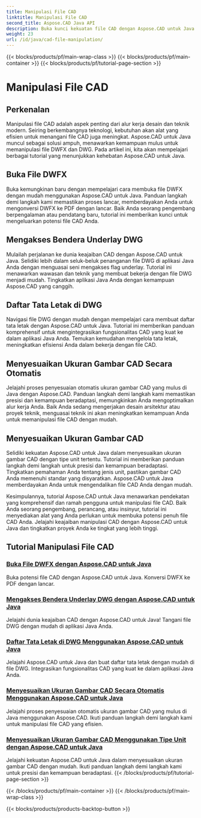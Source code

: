 ```yaml
---
title: Manipulasi File CAD
linktitle: Manipulasi File CAD
second_title: Aspose.CAD Java API
description: Buka kunci kekuatan file CAD dengan Aspose.CAD untuk Java! Konversikan DWFX ke PDF, akses flag DWG, tata letak daftar, dan penyesuaian ukuran otomatis dengan tutorial kami.
weight: 23
url: /id/java/cad-file-manipulation/
---
```


{{< blocks/products/pf/main-wrap-class >}}
{{< blocks/products/pf/main-container >}}
{{< blocks/products/pf/tutorial-page-section >}}

# Manipulasi File CAD


## Perkenalan

Manipulasi file CAD adalah aspek penting dari alur kerja desain dan teknik modern. Seiring berkembangnya teknologi, kebutuhan akan alat yang efisien untuk menangani file CAD juga meningkat. Aspose.CAD untuk Java muncul sebagai solusi ampuh, menawarkan kemampuan mulus untuk memanipulasi file DWFX dan DWG. Pada artikel ini, kita akan mempelajari berbagai tutorial yang menunjukkan kehebatan Aspose.CAD untuk Java.

## Buka File DWFX

Buka kemungkinan baru dengan mempelajari cara membuka file DWFX dengan mudah menggunakan Aspose.CAD untuk Java. Panduan langkah demi langkah kami memastikan proses lancar, memberdayakan Anda untuk mengonversi DWFX ke PDF dengan lancar. Baik Anda seorang pengembang berpengalaman atau pendatang baru, tutorial ini memberikan kunci untuk mengeluarkan potensi file CAD Anda.

## Mengakses Bendera Underlay DWG

Mulailah perjalanan ke dunia keajaiban CAD dengan Aspose.CAD untuk Java. Selidiki lebih dalam seluk-beluk penanganan file DWG di aplikasi Java Anda dengan menguasai seni mengakses flag underlay. Tutorial ini menawarkan wawasan dan teknik yang membuat bekerja dengan file DWG menjadi mudah. Tingkatkan aplikasi Java Anda dengan kemampuan Aspose.CAD yang canggih.

## Daftar Tata Letak di DWG

Navigasi file DWG dengan mudah dengan mempelajari cara membuat daftar tata letak dengan Aspose.CAD untuk Java. Tutorial ini memberikan panduan komprehensif untuk mengintegrasikan fungsionalitas CAD yang kuat ke dalam aplikasi Java Anda. Temukan kemudahan mengelola tata letak, meningkatkan efisiensi Anda dalam bekerja dengan file CAD.

## Menyesuaikan Ukuran Gambar CAD Secara Otomatis

Jelajahi proses penyesuaian otomatis ukuran gambar CAD yang mulus di Java dengan Aspose.CAD. Panduan langkah demi langkah kami memastikan presisi dan kemampuan beradaptasi, memungkinkan Anda mengoptimalkan alur kerja Anda. Baik Anda sedang mengerjakan desain arsitektur atau proyek teknik, menguasai teknik ini akan meningkatkan kemampuan Anda untuk memanipulasi file CAD dengan mudah.

## Menyesuaikan Ukuran Gambar CAD

Selidiki kekuatan Aspose.CAD untuk Java dalam menyesuaikan ukuran gambar CAD dengan tipe unit tertentu. Tutorial ini memberikan panduan langkah demi langkah untuk presisi dan kemampuan beradaptasi. Tingkatkan pemahaman Anda tentang jenis unit, pastikan gambar CAD Anda memenuhi standar yang disyaratkan. Aspose.CAD untuk Java memberdayakan Anda untuk mengendalikan file CAD Anda dengan mudah.

Kesimpulannya, tutorial Aspose.CAD untuk Java menawarkan pendekatan yang komprehensif dan ramah pengguna untuk manipulasi file CAD. Baik Anda seorang pengembang, perancang, atau insinyur, tutorial ini menyediakan alat yang Anda perlukan untuk membuka potensi penuh file CAD Anda. Jelajahi keajaiban manipulasi CAD dengan Aspose.CAD untuk Java dan tingkatkan proyek Anda ke tingkat yang lebih tinggi.
## Tutorial Manipulasi File CAD
### [Buka File DWFX dengan Aspose.CAD untuk Java](./open-dwfx-file/)
Buka potensi file CAD dengan Aspose.CAD untuk Java. Konversi DWFX ke PDF dengan lancar.
### [Mengakses Bendera Underlay DWG dengan Aspose.CAD untuk Java](./accessing-underlay-flags-of-dwg/)
Jelajahi dunia keajaiban CAD dengan Aspose.CAD untuk Java! Tangani file DWG dengan mudah di aplikasi Java Anda.
### [Daftar Tata Letak di DWG Menggunakan Aspose.CAD untuk Java](./list-layouts-in-dwg/)
Jelajahi Aspose.CAD untuk Java dan buat daftar tata letak dengan mudah di file DWG. Integrasikan fungsionalitas CAD yang kuat ke dalam aplikasi Java Anda.
### [Menyesuaikan Ukuran Gambar CAD Secara Otomatis Menggunakan Aspose.CAD untuk Java](./auto-adjusting-cad-drawing-size/)
Jelajahi proses penyesuaian otomatis ukuran gambar CAD yang mulus di Java menggunakan Aspose.CAD. Ikuti panduan langkah demi langkah kami untuk manipulasi file CAD yang efisien.
### [Menyesuaikan Ukuran Gambar CAD Menggunakan Tipe Unit dengan Aspose.CAD untuk Java](./adjusting-cad-drawing-size-using-unit-type/)
Jelajahi kekuatan Aspose.CAD untuk Java dalam menyesuaikan ukuran gambar CAD dengan mudah. Ikuti panduan langkah demi langkah kami untuk presisi dan kemampuan beradaptasi.
{{< /blocks/products/pf/tutorial-page-section >}}

{{< /blocks/products/pf/main-container >}}
{{< /blocks/products/pf/main-wrap-class >}}

{{< blocks/products/products-backtop-button >}}
